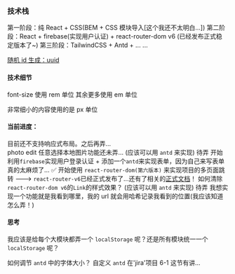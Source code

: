 ### 技术栈

第一阶段：纯 React + CSS(BEM + CSS 模块导入[这个我还不太明白...])
第二阶段：React + firebase(实现用户认证) + react-router-dom v6 (已经发布正式稳定版本了~)
第三阶段：TailwindCSS + Antd + ...
...

[随机 id 生成：uuid](https://www.npmjs.com/package/uuid)

#### 技术细节

font-size 使用 rem 单位
其余更多使用 em 单位

非常细小的内容使用的是 px 单位

#### 当前进度：

目前还不支持响应式布局。之后再弄...  
photo edit 任意选择本地图片功能还未弄... (应该可以用 `antd` 来实现) 待弄
开始利用`firebase`实现用户登录认证 + 添加一个`antd`来实现表单，因为自己来写表单真的太麻烦了... ✅
开始使用 `react-router-dom(第六版本)` 来实现项目的多页面跳转 ---> `react-router-v6`已经正式发布了...还有了相关的[正式文档](https://reactrouter.com/docs/en/v6)！
如何清除`react-router-dom v6`的`Link`的样式效果？ (应该可以用 `antd` 来实现) 待弄
我想实现一个功能就是我看到哪里，我的 url 就会用哈希记录我看到的位置(我应该知道怎么弄！)

#### 思考

我应该是给每个大模块都弄一个 `localStorage` 呢？还是所有模块统一一个 `localStorage` 呢？

如何调节 `antd` 中的字体大小？ 自定义 `antd` 在'jira'项目 6-1 这节有讲...
